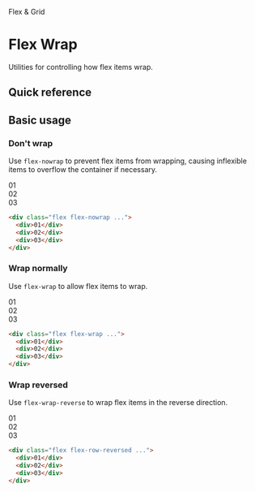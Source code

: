 <script setup>
const exampleClasses = 'p-24 rounded-2 text-white flex items-center justify-center'
</script>

Flex & Grid

# Flex Wrap
Utilities for controlling how flex items wrap.

## Quick reference

## Basic usage
### Don't wrap
Use `flex-nowrap` to prevent flex items from wrapping, causing inflexible items to overflow the container if necessary.

<container class="overflow-auto">
  <box class="flex flex-nowrap gap-16">
    <div class="w-2/5 flex-none bg-sky-500" :class="exampleClasses">01</div>
    <div class="w-2/5 flex-none bg-sky-500" :class="exampleClasses">02</div>
    <div class="w-2/5 flex-none bg-sky-500" :class="exampleClasses">03</div>
  </box>
</container>

```html
<div class="flex flex-nowrap ...">
  <div>01</div>
  <div>02</div>
  <div>03</div>
</div>
```

### Wrap normally
Use `flex-wrap` to allow flex items to wrap.

<container>
  <box class="flex flex-wrap gap-16">
    <div class="w-2/5 flex-none bg-indigo-500" :class="exampleClasses">01</div>
    <div class="w-2/5 flex-none bg-indigo-500" :class="exampleClasses">02</div>
    <div class="w-2/5 flex-none bg-indigo-500" :class="exampleClasses">03</div>
  </box>
</container>

```html
<div class="flex flex-wrap ...">
  <div>01</div>
  <div>02</div>
  <div>03</div>
</div>
```
   
### Wrap reversed
Use `flex-wrap-reverse` to wrap flex items in the reverse direction.
  
<container>
  <box class="flex flex-wrap-reverse gap-16">
    <div class="w-2/5 flex-none bg-fuchsia-500" :class="exampleClasses">01</div>
    <div class="w-2/5 flex-none bg-fuchsia-500" :class="exampleClasses">02</div>
    <div class="w-2/5 flex-none bg-fuchsia-500" :class="exampleClasses">03</div>
  </box>
</container>

```html
<div class="flex flex-row-reversed ...">
  <div>01</div>
  <div>02</div>
  <div>03</div>
</div>
```
